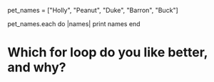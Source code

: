 pet_names = ["Holly", "Peanut", "Duke", "Barron", "Buck"]

pet_names.each do |names|
print names
end

# Which for loop do you like better, and why?
